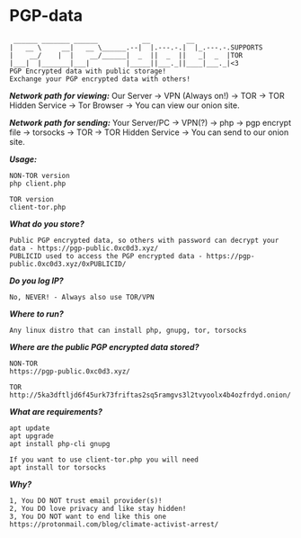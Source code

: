 # PGP-data
```
 ______ _______ ______           __         __         
|   __ \     __|   __ \______.--|  |.---.-.|  |_.---.-.SUPPORTS
|    __/    |  |    __/______|  _  ||  _  ||   _|  _  |TOR
|___|  |_______|___|         |_____||___._||____|___._|<3
PGP Encrypted data with public storage! 
Exchange your PGP encrypted data with others!
```

***Network path for viewing:***
Our Server -> VPN (Always on!) -> TOR -> TOR Hidden Service -> Tor Browser -> You can view our onion site.

***Network path for sending:***
Your Server/PC -> VPN(?) -> php -> pgp encrypt file -> torsocks -> TOR -> TOR Hidden Service -> You can send to our onion site.

***Usage:***
```
NON-TOR version
php client.php

TOR version
client-tor.php
```

***What do you store?***
```
Public PGP encrypted data, so others with password can decrypt your data - https://pgp-public.0xc0d3.xyz/
PUBLICID used to access the PGP encrypted data - https://pgp-public.0xc0d3.xyz/0xPUBLICID/
```

***Do you log IP?***
```
No, NEVER! - Always also use TOR/VPN
```

***Where to run?***
```
Any linux distro that can install php, gnupg, tor, torsocks
```

***Where are the public PGP encrypted data stored?***
```
NON-TOR
https://pgp-public.0xc0d3.xyz/

TOR
http://5ka3dftljd6f45urk73friftas2sq5ramgvs3l2tvyoolx4b4ozfrdyd.onion/
```

***What are requirements?***
```
apt update
apt upgrade
apt install php-cli gnupg

If you want to use client-tor.php you will need
apt install tor torsocks
```

***Why?***
```
1, You DO NOT trust email provider(s)!
2, You DO love privacy and like stay hidden!
3, You DO NOT want to end like this one https://protonmail.com/blog/climate-activist-arrest/
```
